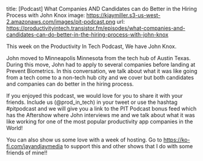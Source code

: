 title: [Podcast] What Companies AND Candidates can do Better in the Hiring Process with John Knox
image: https://kjaymiller.s3-us-west-2.amazonaws.com/images/pit-podcast.png
url: https://productivityintech.transistor.fm/episodes/what-companies-and-candidates-can-do-better-in-the-hiring-process-with-john-knox

This week on the Productivity In Tech Podcast, We have John Knox.

John moved to Minneapolis Minnesota from the tech hub of Austin Texas. During this move, John had to apply to several companies before landing at Prevent Biometrics. In this conversation, we talk about what it was like going from a tech come to a non-tech hub city and we cover but both candidates and companies can do better in the hiring process.

If you enjoyed this podcast, we would love for you to share it with your friends. Include us (@prod_in_tech) in your tweet or use the hashtag #pitpodcast and we will give you a link to the PIT Podcast bonus feed which has the Aftershow where John interviews me and we talk about what it was like working for one of the most popular productivity app companies in the World!

You can also show us some love with a week of hosting. Go to <https://ko-fi.com/jayandjaymedia> to support this and other shows that I do with some friends of mine!!
